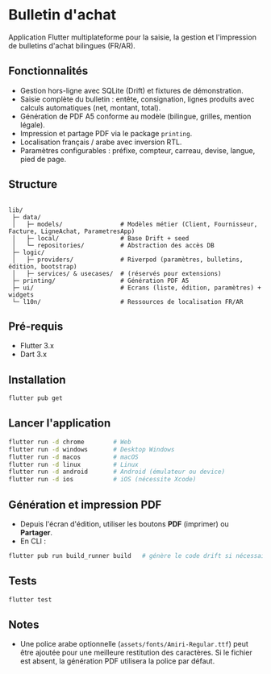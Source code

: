 # Bulletin d'achat

Application Flutter multiplateforme pour la saisie, la gestion et l'impression de bulletins d'achat bilingues (FR/AR).

## Fonctionnalités
- Gestion hors-ligne avec SQLite (Drift) et fixtures de démonstration.
- Saisie complète du bulletin : entête, consignation, lignes produits avec calculs automatiques (net, montant, total).
- Génération de PDF A5 conforme au modèle (bilingue, grilles, mention légale).
- Impression et partage PDF via le package `printing`.
- Localisation français / arabe avec inversion RTL.
- Paramètres configurables : préfixe, compteur, carreau, devise, langue, pied de page.

## Structure

```

lib/
 ├─ data/
 │   ├─ models/                # Modèles métier (Client, Fournisseur, Facture, LigneAchat, ParametresApp)
 │   ├─ local/                 # Base Drift + seed
 │   └─ repositories/          # Abstraction des accès DB
 ├─ logic/
 │   ├─ providers/             # Riverpod (paramètres, bulletins, édition, bootstrap)
 │   ├─ services/ & usecases/  # (réservés pour extensions)
 ├─ printing/                  # Génération PDF A5
 ├─ ui/                        # Ecrans (liste, édition, paramètres) + widgets
 └─ l10n/                      # Ressources de localisation FR/AR
```

## Pré-requis

- Flutter 3.x
- Dart 3.x

## Installation

```bash
flutter pub get
```

## Lancer l'application

```bash
flutter run -d chrome        # Web
flutter run -d windows       # Desktop Windows
flutter run -d macos         # macOS
flutter run -d linux         # Linux
flutter run -d android       # Android (émulateur ou device)
flutter run -d ios           # iOS (nécessite Xcode)
```

## Génération et impression PDF
- Depuis l'écran d'édition, utiliser les boutons **PDF** (imprimer) ou **Partager**.
- En CLI :
```bash
flutter pub run build_runner build   # génère le code drift si nécessaire
```

## Tests
```bash
flutter test
```

## Notes
- Une police arabe optionnelle (`assets/fonts/Amiri-Regular.ttf`) peut être ajoutée pour une meilleure restitution des caractères. Si le fichier est absent, la génération PDF utilisera la police par défaut.
